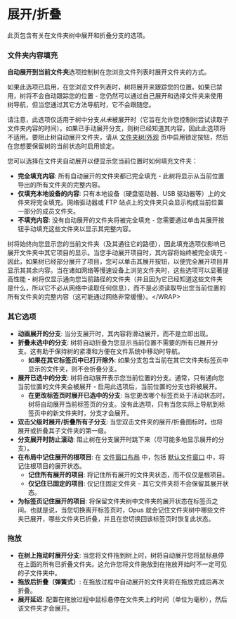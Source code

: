 # 展开/折叠

此页包含有关在文件夹树中展开和折叠分支的选项。

### 文件夹内容填充

**自动展开到当前文件夹**选项控制树在您浏览文件列表时展开文件夹的方式。

如果此选项已启用，在您浏览文件列表时，树将展开来跟踪您的位置。如果已禁用，树将不会自动跟踪您的位置 - 您仍然可以通过自己展开和选择文件夹来使用树导航，但当您通过其它方法导航时，它不会跟随您。

请注意，此选项仅适用于树中分支*从未*被展开时（它旨在允许您控制树尝试读取子文件夹内容的时间）。如果已手动展开分支，则树已经知道其内容，因此此选项将不适用。要阻止树自动展开文件夹，请从 [文件夹树/外观](appearance.zh.md) 页中启用锁定按钮，然后在您想要保留树的当前状态时启用锁定。

您可以选择在文件夹自动展开以便显示您当前位置时如何填充文件夹：

- **完全填充内容**: 所有自动展开的文件夹都已完全填充 - 此树将显示从当前位置导出的所有文件夹的完整内容。
- **仅填充本地设备的内容**: 只有本地设备（硬盘驱动器、USB 驱动器等）上的文件夹将完全填充。网络驱动器或 FTP 站点上的文件夹只会显示构成当前位置一部分的成员文件夹。
- **不填充内容**: 没有自动展开的文件夹将被完全填充 - 您需要通过单击其展开按钮手动填充这些文件夹以显示其完整内容。

树将始终向您显示您的当前文件夹（及其通往它的路径），因此填充选项仅影响已展开文件夹中其它项目的显示。当您手动展开项目时，其内容将始终被完全填充 - 因此，如果树已经部分展开了项目，您可以单击其展开按钮，以便完全展开项目并显示其其余内容。当在诸如网络等慢速设备上浏览文件夹时，这些选项可以显著提高性能 - 树将仅显示通向您当前路径的文件夹（并且因为它已经知道这些文件夹是什么，所以它不必从网络中读取任何信息），而不是必须读取导出您当前位置的所有文件夹的完整内容（这可能通过网络非常缓慢）。\</WRAP\>

### 其它选项

- **动画展开的分支**: 当分支展开时，其内容将滑动展开，而不是立即出现。
- **折叠未选中的分支**: 树将自动折叠为您显示当前位置不需要的所有已展开分支。这有助于保持树的紧凑和方便在文件系统中移动时导航。
  - **如果在其它标签页中已打开除外**: 如果分支包含当前在其它文件夹标签页中显示的文件夹，则不会折叠分支。
- **展开已选中的分支**: 树将自动展开表示您当前位置的分支。通常，只有通向您当前位置的文件夹会被展开 - 启用此选项后，当前位置的分支也将被展开。
  - **在更改标签页时展开已选中的分支**: 当您更改哪个标签页处于活动状态时，树将自动展开当前标签页的分支。没有此选项，只有当您实际上导航到标签页中的新文件夹时，分支才会展开。
- **双击父级时展开/折叠所有子分支**: 当您双击文件夹的展开/折叠图标时，也将展开或折叠其子文件夹的第一级。
- **分支展开时防止滚动**: 阻止树在分支展开时跳下来（尽可能多地显示展开的分支）。
- **在布局中记住展开的根项目**: 在 [文件窗口布局](/Manual/basic_concepts/the_lister/layouts/README.zh.md) 中，包括 [默认文件窗口](/Manual/basic_concepts/the_lister/the_default_lister.zh.md) 中，将记住根项目的展开状态。
  - **记住所有展开的项目**: 将记住所有展开的文件夹状态，而不仅仅是根项目。
  - **仅记住已固定的项目**: 仅记住固定文件夹 - 其它文件夹将不会保留其展开状态。
- **为标签页记住展开的项目**: 将保留文件夹树中文件夹的展开状态在标签页之间。也就是说，当您切换离开标签页时，Opus 就会记住文件夹树中哪些文件夹已展开，哪些文件夹已折叠，并且在您切换回该标签页时恢复此状态。

### 拖放

- **在树上拖动时展开分支**: 当您将文件拖到树上时，树将自动展开您将鼠标悬停在上面的所有已折叠文件夹。这允许您将文件拖放到在拖放开始时不一定可见的子文件夹中。
- **拖放后折叠（弹簧式）**: 在拖放过程中自动展开的文件夹将在拖放完成后再次折叠。
- **展开延迟**: 配置在拖放过程中鼠标悬停在文件夹上的时间（单位为毫秒），然后该文件夹才会展开。